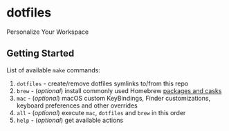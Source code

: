 # dotfiles
Personalize Your Workspace

## Getting Started

List of available `make` commands:

1. `dotfiles`   - create/remove dotfiles symlinks to/from this repo
1. `brew` - (*optional*) install commonly used Homebrew [packages and casks](brew)
1. `mac`  - (*optional*) macOS custom KeyBindings, Finder customizations, keyboard preferences and other overrides
1. `all` - (*optional*) execute `mac`, `dotfiles` and `brew` in this order
1. `help` - (*optional*) get available actions
